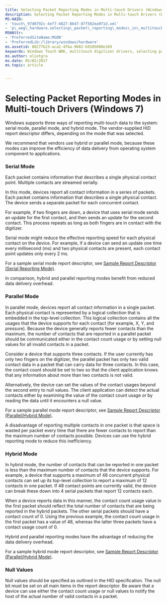```yaml
---
title: Selecting Packet Reporting Modes in Multi-touch Drivers (Windows 7)
description: Selecting Packet Reporting Modes in Multi-touch Drivers (Windows 7)
MS-HAID:
- 'touch\_97d0792c-4ef7-4827-8647-87f502ea971d.xml'
- 'p\_weg\_hardware.selecting\_packet\_reporting\_modes\_in\_multitouch\_drivers'
MSHAttr:
- 'PreferredSiteName:MSDN'
- 'PreferredLib:/library/windows/hardware'
ms.assetid: 88277b23-aca2-4fba-9682-b9105608e169
keywords: Windows Touch WDK, multitouch digitizer drivers, selecting packet reporting modes, packet reporting modes WDK Touch, packet reporting modes WDK Touch, selecting in multitouch drivers, multitouch digitizer drivers WDK, selecting packet reporting modes
ms.author: eliotgra
ms.date: 05/02/2017
ms.topic: article


---
```


# Selecting Packet Reporting Modes in Multi-touch Drivers (Windows 7)


Windows supports three ways of reporting multi-touch data to the system: serial mode, parallel mode, and hybrid mode. The vendor-supplied HID report descriptor differs, depending on the mode that was selected.

We recommend that vendors use hybrid or parallel mode, because these modes can improve the efficiency of data delivery from operating system component to applications.

### Serial Mode

Each packet contains information that describes a single physical contact point. Multiple contacts are streamed serially.

In this mode, devices report all contact information in a series of packets. Each packet contains information that describes a single physical contact. The device sends a separate packet for each concurrent contact.

For example, if two fingers are down, a device that uses serial mode sends an update for the first contact, and then sends an update for the second contact. This process repeats as long as both fingers are in contact with the digitizer.

Serial mode might reduce the effective reporting speed for each physical contact on the device. For example, if a device can send an update one time every millisecond (ms) and two physical contacts are present, each contact point updates only every 2 ms.

For a sample serial mode report descriptor, see [Sample Report Descriptor (Serial Reporting Mode)](sample-report-descriptor--serial-reporting-mode-.md).

In comparison, hybrid and parallel reporting modes benefit from reduced data delivery overhead.

### Parallel Mode

In parallel mode, devices report all contact information in a single packet. Each physical contact is represented by a logical collection that is embedded in the top-level collection. This logical collection contains all the usages that the device supports for each contact (for example, X, Y, and pressure). Because the device generally reports fewer contacts than the maximum, the number of contacts that are reported in a parallel packet should be communicated either in the contact count usage or by setting null values for all invalid contacts in a packet.

Consider a device that supports three contacts. If the user currently has only two fingers on the digitizer, the parallel packet has only two valid contact data in a packet that can carry data for three contacts. In this case, the contact count should be set to two so that the client application knows that any information about more than two contacts is not valid.

Alternatively, the device can set the values of the contact usages beyond the second entry to null values. The client application can detect the actual contacts either by examining the value of the contact count usage or by reading the data until it encounters a null value.

For a sample parallel mode report descriptor, see [Sample Report Descriptor (Parallel/Hybrid Mode)](sample-report-descriptor--parallel-hybrid-mode-.md).

A disadvantage of reporting multiple contacts in one packet is that space is wasted per packet every time that there are fewer contacts to report than the maximum number of contacts possible. Devices can use the hybrid reporting mode to reduce this inefficiency.

### Hybrid Mode

In hybrid mode, the number of contacts that can be reported in one packet is less than the maximum number of contacts that the device supports. For example, a device that supports a maximum of 48 concurrent physical contacts can set up its top-level collection to report a maximum of 12 contacts in one packet. If 48 contact points are currently valid, the device can break these down into 4 serial packets that report 12 contacts each.

When a device reports data in this manner, the contact count usage value in the first packet should reflect the total number of contacts that are being reported in the hybrid packets. The other serial packets should have a contact count of 0. Using the previous example, the contact count usage in the first packet has a value of 48, whereas the latter three packets have a contact usage count of 0.

Hybrid and parallel reporting modes have the advantage of reducing the data delivery overhead.

For a sample hybrid mode report descriptor, see [Sample Report Descriptor (Parallel/Hybrid Mode)](sample-report-descriptor--parallel-hybrid-mode-.md).

### Null Values

Null values should be specified as outlined in the HID specification. The null bit must be set on all main items in the report descriptor. Be aware that a device can use either the contact count usage or null values to notify the host of the actual number of valid contacts in a packet.

 

 






